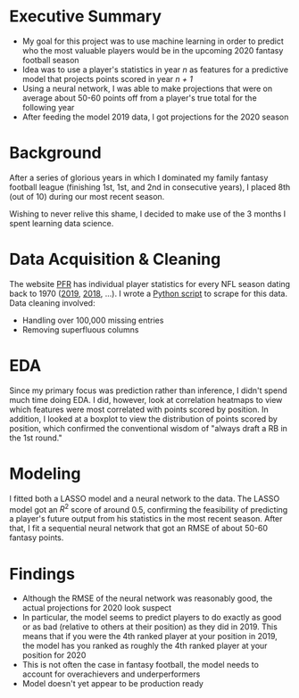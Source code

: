 # Executive Summary

- My goal for this project was to use machine learning in order to predict who the most valuable players would be in the upcoming 2020 fantasy football season
- Idea was to use a player's statistics in year _n_ as features for a predictive model that projects points scored in year _n + 1_
- Using a neural network, I was able to make projections that were on average about 50-60 points off from a player's true total for the following year
- After feeding the model 2019 data, I got projections for the 2020 season

# Background

After a series of glorious years in which I dominated my family fantasy football league (finishing 1st, 1st, and 2nd in consecutive years), I placed 8th (out of 10) during our most recent season.

Wishing to never relive this shame, I decided to make use of the 3 months I spent learning data science.

# Data Acquisition & Cleaning

The website [PFR](https://www.pro-football-reference.com) has individual player statistics for every NFL season dating back to 1970 ([2019](https://www.pro-football-reference.com/years/2019/fantasy.htm), [2018](https://www.pro-football-reference.com/years/2018/fantasy.htm), ...). I wrote a [Python script](./code/webscraping.py) to scrape for this data. Data cleaning involved:
- Handling over 100,000 missing entries
- Removing superfluous columns

# EDA

Since my primary focus was prediction rather than inference, I didn't spend much time doing EDA. I did, however, look at correlation heatmaps to view which features were most correlated with points scored by position. In addition, I looked at a boxplot to view the distribution of points scored by position, which confirmed the conventional wisdom of "always draft a RB in the 1st round."


# Modeling

I fitted both a LASSO model and a neural network to the data. The LASSO model got an $R^2$ score of around 0.5, confirming the feasibility of predicting a player's future output from his statistics in the most recent season. After that, I fit a sequential neural network that got an RMSE of about 50-60 fantasy points.

# Findings

- Although the RMSE of the neural network was reasonably good, the actual projections for 2020 look suspect
- In particular, the model seems to predict players to do exactly as good or as bad (relative to others at their position) as they did in 2019. This means that if you were the 4th ranked player at your position in 2019, the model has you ranked as roughly the 4th ranked player at your position for 2020
- This is not often the case in fantasy football, the model needs to account for overachievers and underperformers
- Model doesn't yet appear to be production ready